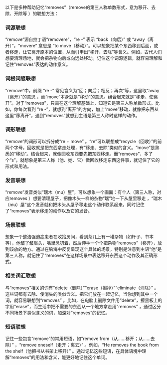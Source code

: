 以下是多种帮助记忆“removes”（remove的第三人称单数形式，意为移开、去除、开除等 ）的联想方法：

### 词源联想
“remove”源自拉丁语“removere”，“re -” 表示 “back（向后）” 或 “away（离开）”，“movere” 意思是 “to move（移动）”。可以想象把某个东西移到后面，或者移走，让它离开原本的位置，从而引申出“移开、去除”等含义。例如，古代人们想要清理场地，就会把杂物向后或向远处移动。记住这个词源逻辑，就容易理解和记住“removes”表达的动作意义。

### 词根词缀联想
“remove”中，前缀 “re -” 常见含义为“回；向后；相反；再次”等，这里取“away（离开）”的意思 ，而“move”本身就是“移动”的意思。组合起来就是“移走，使离开”。对于“removes”，只需在这个理解基础上，知道它是第三人称单数形式。比如，你每次看到 “re -”，就想到“离开”的方向，加上“move”移动，就像把东西从这里“移离开”，遇到“removes”就想到主语是第三人称时这样的动作。

### 词形联想
“remove”的词形可以拆分成“re + move” 。“re”可以联想成“recycle（回收）”的前两个字母，回收就是把东西拿走处理，有“移走、去除”类似的含义。“move”是熟悉的“移动”。结合起来，就像回收东西要先把东西移走。而“removes”，多了个“s”，就想象是第三人称（他、她、它）做回收移走东西这件事，就记住了它的形式和用法。

### 发音联想
“remove”发音类似“瑞木（mu）屋”，可以想象一个画面：有个人（第三人称，对应removes ）想要清理屋子，把像木头一样的杂物“瑞”地一下从屋里移走 ，“瑞木（mu）屋”这个发音就和把木头从屋子移走这个动作联系起来，同时记住了“removes”表示移走的动作以及它的发音。

### 场景联想
想象一个整洁强迫症患者在收拾房间，看到茶几上有一堆杂物（如杯子、书本等），他皱了皱眉头，嘴里念叨着，然后伸手一个个把杂物“removes”（移开），放到该放的地方。通过在脑海中反复呈现这个具体的场景，特别是注意到主语“他”是第三人称，就记住了“removes”在这样场景中表达移开东西这个动作及其正确形式。

### 相关词汇联想
与“removes”相关的词有“delete（删除）”“erase（擦掉）”“eliminate（消除）” 。这些词都有去除、使消失的类似含义。把它们放在一起记忆，当你想到其中一个词，就容易联想到“removes” 。比如，在电脑上删除文件用“delete”，擦黑板上的字用“erase”，而生活中把不需要的东西从一个地方拿走用“removes” ，通过区分不同场景下类似含义的词，加深对“removes”的记忆。

### 短语联想
记住一些包含“remove”的常用短语，如“remove from（从……移开；从……去除）” ，“remove oneself（走开；离去）” 。例如，“He removes the book from the shelf（他把书从书架上移开）” 。通过记忆这些短语，在具体语境中理解“removes”的用法和含义，能更好地记住这个单词。 
